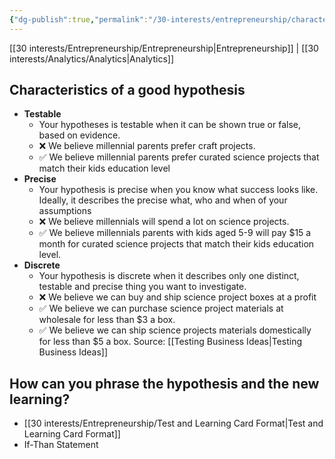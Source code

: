 ```yaml
---
{"dg-publish":true,"permalink":"/30-interests/entrepreneurship/characteristics-of-a-good-hypothesis/"}
---
```


[[30 interests/Entrepreneurship/Entrepreneurship\|Entrepreneurship]] | [[30 interests/Analytics/Analytics\|Analytics]]

## Characteristics of a good hypothesis
- **Testable**
	- Your hypotheses is testable when it can be shown true or false, based on evidence.
	- ❌ We believe millennial parents prefer craft projects.
	- ✅ We believe millennial parents prefer curated science projects that match their kids education level
- **Precise**
	- Your hypothesis is precise when you know what success looks like. Ideally, it describes the precise what, who and when of your assumptions
	- ❌ We believe millennials will spend a lot on science projects.
	- ✅ We believe millennials parents with  kids aged 5-9 will pay $15 a month for curated science projects that match their kids education level.
- **Discrete**
	- Your hypothesis is discrete when it describes only one distinct, testable and precise thing you want to investigate.
	- ❌ We believe we can buy and ship science project boxes at a profit
	- ✅ We believe we can purchase science project materials at wholesale for less than $3 a box.
	- ✅ We believe we can ship science projects materials domestically for less than $5 a box.
	  Source: [[Testing Business Ideas\|Testing Business Ideas]]
## How can you phrase the hypothesis and the new learning?
- [[30 interests/Entrepreneurship/Test and Learning Card Format\|Test and Learning Card Format]]
- If-Than Statement